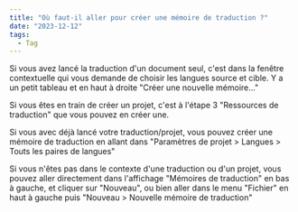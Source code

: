 ```yaml
---
title: "Où faut-il aller pour créer une mémoire de traduction ?"
date: "2023-12-12"
tags:
  - Tag
---
```


Si vous avez lancé la traduction d'un document seul, c'est dans la fenêtre contextuelle qui vous demande de choisir les langues source et cible. Y a un petit tableau et en haut à droite "Créer une nouvelle mémoire..."

Si vous êtes en train de créer un projet, c'est à l'étape 3 "Ressources de traduction" que vous pouvez en créer une.

Si vous avec déjà lancé votre traduction/projet, vous pouvez créer une mémoire de traduction en allant dans "Paramètres de projet > Langues > Touts les paires de langues"

Si vous n'êtes pas dans le contexte d'une traduction ou d'un projet, vous pouvez aller directement dans l'affichage "Mémoires de traduction" en bas à gauche, et cliquer sur "Nouveau", ou bien aller dans le menu "Fichier" en haut à gauche puis "Nouveau > Nouvelle mémoire de traduction"

